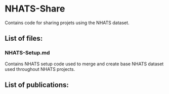 # NHATS-Share

Contains code for sharing projets using the NHATS dataset. 

## List of files:
### NHATS-Setup.md 
Contains NHATS setup code used to merge and create base NHATS dataset used throughout NHATS projects.

## List of publications:


